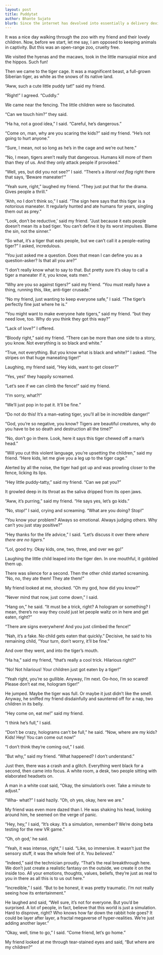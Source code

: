 ```yaml
---
layout: post
title: Puddytat
author: Bhante Sujato
blurb: Since the internet has devolved into essentially a delivery device for cute cat memes, I thought I’d add my own spin on the genre. Except it’s a tiger!
---
```


It was a nice day walking through the zoo with my friend and their lovely children. Now, before we start, let me say, I am opposed to keeping animals in captivity. But this was an open-range zoo, cruelty free.

We visited the hyenas and the macaws, took in the little marsupial mice and the hippos. Such fun!

Then we came to the tiger cage. It was a magnificent beast, a full-grown Siberian tiger, as white as the snows of its native land. 

“Aww, such a cute little puddy tat!” said my friend.

“Right!” I agreed. “Cuddly.”

We came near the fencing. The little children were so fascinated.

“Can we touch him?” they said.

“Ha ha, not a good idea,” I said. “Careful, he’s dangerous.”

“Come on, man, why are you scaring the kids?” said my friend. “He’s not going to hurt anyone.”

“Sure, I mean, not so long as he’s in the cage and we’re out here.”

“No, I mean, tigers aren’t really that dangerous. Humans kill more of them than they of us. And they only attack people if provoked.”

“Well, yes, but did you not see?” I said. “There’s a *literal red flag* right there that says, ‘Beware maneater!’”

“Yeah sure, right,” laughed my friend. “They just put that for the drama. Gives people a thrill.”

“Ahh, no I don’t think so,” I said. “The sign here says that this tiger is a notorious maneater. It regularly hunted and ate humans for years, singling them out as prey.”

“Look, don’t be reductive,’ said my friend. “Just because it eats people doesn’t mean its a bad tiger. You can’t define it by its worst impulses. Blame the sin, not the sinner.”

“So what, it’s a tiger that eats people, but we can’t call it a people-eating tiger?” I asked, incredulous.

“You just asked me a question. Does that mean I can define you as a question-asker? Is that all you are?”

“I don’t really know what to say to that. But pretty sure it’s okay to call a tiger a maneater if it, you know, eats men.”

“Why are you so against tigers?” said my friend. “You must really have a thing, running this, like, anti-tiger crusade.”

“No my friend, just wanting to keep everyone safe,” I said. “The tiger’s perfectly fine just where he is.”

“You might want to make everyone hate tigers,” said my friend. “but they need love, too. Why do you think they got this way?”

“Lack of love?” I offered.

“Bloody right,” said my friend. “There can be more than one side to a story, you know. Not everything is so black and white.”

“True, not everything. But you know what is black and white?” I asked. “The stripes on that huge maneating tiger!”

Laughing, my friend said, “Hey kids, want to get closer?” 

“Yes, yes!’ they happily screamed.

“Let’s see if we can climb the fence!” said my friend.

“I’m sorry, what?!” 

“We’ll just pop in to pat it. It’ll be fine.”

“Do not do this! It’s a man-eating tiger, you’ll all be in incredible danger!”

“God, you’re so negative, you know? Tigers are beautiful creatures, why do you have to be so death and destruction all the time?”

“No, don’t go in there. Look, here it says this tiger chewed off a man’s head.”

“Will you cut this violent language, you’re upsetting the children,” said my friend. “Here kids, let me give you a leg up to the tiger cage.”

Alerted by all the noise, the tiger had got up and was prowling closer to the fence, licking its lips.

“Hey little puddy-tatty,” said my friend. “Can we pat you?”

It growled deep in its throat as the saliva dripped from its open jaws.

“Aww, it’s purring,” said my friend. “He says yes, let’s go kids.”

“No, stop!” I said, crying and screaming. “What are you doing? Stop!”

“You know your problem? Always so emotional. Always judging others. Why can’t you just stay positive?”

“Hey thanks for the life advice,” I said. “Let’s discuss it over there *where there are no tigers*.”

“Lol, good try. Okay kids, one, two, three, and over we go!”

Laughing the little child leaped into the tiger den. In one mouthful, it gobbled them up.

There was silence for a second. Then the other child started screaming. “No, no, they ate them! They ate them!”

My friend looked at me, shocked. “Oh my god, how did you know?”

“Never mind that now, just come down,” I said.

“Hang on,” he said. “It must be a trick, right? A hologram or something? I mean, there’s no way they could just let people waltz on in here and get eaten, right?”

“There are signs everywhere! And you just climbed the fence!”

“Nah, it’s a fake. No child gets eaten that quickly.” Decisive, he said to his remaining child, “Your turn, don’t worry, it’ll be fine.”

And over they went, and into the tiger’s mouth.

“Ha ha,” said my friend, “that’s really a cool trick. Hilarious right?”

“No! Not hilarious! Your children just got eaten by a tiger!”

“Yeah right, you’re so gullible. Anyway, I’m next. Oo-hoo, I’m so scared! Please don’t eat me, hologram tiger!”

He jumped. Maybe the tiger was full. Or maybe it just didn’t like the smell. Anyway, he sniffed my friend disdainfully and sauntered off for a nap, two children in its belly.

“Hey come on, eat me!” said my friend.

“I think he’s full,” I said.

“Don’t be crazy, holograms can’t be full,” he said. “Now, where are my kids? Kids! Hey! You can come out now!”

“I don’t think they’re coming out,” I said.

“But why,” said my friend. “What happened? I don’t understand.”

Just then, there was a crash and a glitch. Everything went black for a second, then came into focus. A white room, a desk, two people sitting with elaborated headsets on.

A man in a white coat said, “Okay, the simulation’s over. Take a minute to adjust.”

“Wha- what?” I said hazily. “Oh, oh yes, okay, here we are.”

My friend was even more dazed than I. He was shaking his head, looking around him, he seemed on the verge of panic.

“Hey, hey,” I said, “It’s okay. It’s a simulation, remember? We’re doing beta testing for the new VR game.”

“Oh, oh god,’ he said.

“Yeah, it was intense, right,” I said. “Like, so immersive. It wasn’t just the sensory stuff, it was the whole feel of it. You *believed*.”

“Indeed,” said the technician proudly. “That’s the real breakthrough here. We don’t just create a realistic fantasy on the outside, we create it on the inside too. All your emotions, thoughts, values, beliefs, they’re just as real to you in there as all this is to us out here.”

“Incredible,” I said. “But to be honest, it was pretty traumatic. I’m not really seeing how its entertainment.”

He laughed and said, “Well sure, it’s not for everyone. But you’d be surprised. A lot of people, in fact, believe that this world is just a simulation. Hard to disprove, right? Who knows how far down the rabbit hole goes? It could be layer after layer, a fractal megaverse of hyper-realities. We’re just adding another layer.”

“Okay, well, time to go,” I said. “Come friend, let’s go home.”

My friend looked at me through tear-stained eyes and said, “But where are my children?”
